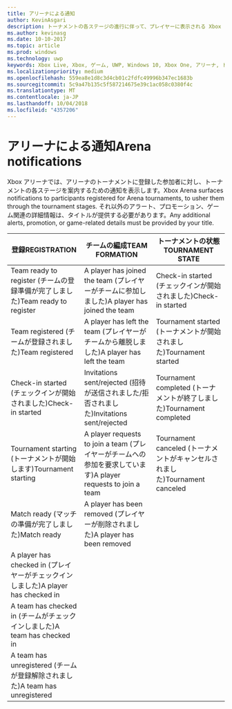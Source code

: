 ```yaml
---
title: アリーナによる通知
author: KevinAsgari
description: トーナメントの各ステージの進行に伴って、プレイヤーに表示される Xbox アリーナの通知について説明します。
ms.author: kevinasg
ms.date: 10-10-2017
ms.topic: article
ms.prod: windows
ms.technology: uwp
keywords: Xbox Live, Xbox, ゲーム, UWP, Windows 10, Xbox One, アリーナ, トーナメント, UX
ms.localizationpriority: medium
ms.openlocfilehash: 559ea8e1d8c3d4cb01c2fdfc49996b347ec1683b
ms.sourcegitcommit: 5c9a47b135c5f587214675e39c1ac058c0380f4c
ms.translationtype: MT
ms.contentlocale: ja-JP
ms.lasthandoff: 10/04/2018
ms.locfileid: "4357206"
---
```

# <a name="arena-notifications"></a><span data-ttu-id="cf7ae-104">アリーナによる通知</span><span class="sxs-lookup"><span data-stu-id="cf7ae-104">Arena notifications</span></span>

<span data-ttu-id="cf7ae-105">Xbox アリーナでは、アリーナのトーナメントに登録した参加者に対し、トーナメントの各ステージを案内するための通知を表示します。</span><span class="sxs-lookup"><span data-stu-id="cf7ae-105">Xbox Arena surfaces notifications to participants registered for Arena tournaments, to usher them through the tournament stages.</span></span> <span data-ttu-id="cf7ae-106">それ以外のアラート、プロモーション、ゲーム関連の詳細情報は、タイトルが提供する必要があります。</span><span class="sxs-lookup"><span data-stu-id="cf7ae-106">Any additional alerts, promotion, or game-related details must be provided by your title.</span></span>

<span data-ttu-id="cf7ae-107">登録</span><span class="sxs-lookup"><span data-stu-id="cf7ae-107">REGISTRATION</span></span> | <span data-ttu-id="cf7ae-108">チームの編成</span><span class="sxs-lookup"><span data-stu-id="cf7ae-108">TEAM FORMATION</span></span> | <span data-ttu-id="cf7ae-109">トーナメントの状態</span><span class="sxs-lookup"><span data-stu-id="cf7ae-109">TOURNAMENT STATE</span></span>
--- | --- | ---
<span data-ttu-id="cf7ae-110">Team ready to register (チームの登録準備が完了しました)</span><span class="sxs-lookup"><span data-stu-id="cf7ae-110">Team ready to register</span></span> | <span data-ttu-id="cf7ae-111">A player has joined the team (プレイヤーがチームに参加しました)</span><span class="sxs-lookup"><span data-stu-id="cf7ae-111">A player has joined the team</span></span> | <span data-ttu-id="cf7ae-112">Check-in started (チェックインが開始されました)</span><span class="sxs-lookup"><span data-stu-id="cf7ae-112">Check-in started</span></span>
<span data-ttu-id="cf7ae-113">Team registered (チームが登録されました)</span><span class="sxs-lookup"><span data-stu-id="cf7ae-113">Team registered</span></span> | <span data-ttu-id="cf7ae-114">A player has left the team (プレイヤーがチームから離脱しました)</span><span class="sxs-lookup"><span data-stu-id="cf7ae-114">A player has left the team</span></span> | <span data-ttu-id="cf7ae-115">Tournament started (トーナメントが開始されました)</span><span class="sxs-lookup"><span data-stu-id="cf7ae-115">Tournament started</span></span>
<span data-ttu-id="cf7ae-116">Check-in started (チェックインが開始されました)</span><span class="sxs-lookup"><span data-stu-id="cf7ae-116">Check-in started</span></span> | <span data-ttu-id="cf7ae-117">Invitations sent/rejected (招待が送信されました/拒否されました)</span><span class="sxs-lookup"><span data-stu-id="cf7ae-117">Invitations sent/rejected</span></span> | <span data-ttu-id="cf7ae-118">Tournament completed (トーナメントが終了しました)</span><span class="sxs-lookup"><span data-stu-id="cf7ae-118">Tournament completed</span></span>
<span data-ttu-id="cf7ae-119">Tournament starting (トーナメントが開始します)</span><span class="sxs-lookup"><span data-stu-id="cf7ae-119">Tournament starting</span></span> | <span data-ttu-id="cf7ae-120">A player requests to join a team (プレイヤーがチームへの参加を要求しています)</span><span class="sxs-lookup"><span data-stu-id="cf7ae-120">A player requests to join a team</span></span> | <span data-ttu-id="cf7ae-121">Tournament canceled (トーナメントがキャンセルされました)</span><span class="sxs-lookup"><span data-stu-id="cf7ae-121">Tournament canceled</span></span>
<span data-ttu-id="cf7ae-122">Match ready (マッチの準備が完了しました)</span><span class="sxs-lookup"><span data-stu-id="cf7ae-122">Match ready</span></span> | <span data-ttu-id="cf7ae-123">A player has been removed (プレイヤーが削除されました)</span><span class="sxs-lookup"><span data-stu-id="cf7ae-123">A player has been removed</span></span> |
<span data-ttu-id="cf7ae-124">A player has checked in (プレイヤーがチェックインしました)</span><span class="sxs-lookup"><span data-stu-id="cf7ae-124">A player has checked in</span></span> | |
<span data-ttu-id="cf7ae-125">A team has checked in (チームがチェックインしました)</span><span class="sxs-lookup"><span data-stu-id="cf7ae-125">A team has checked in</span></span> | |
<span data-ttu-id="cf7ae-126">A team has unregistered (チームが登録解除されました)</span><span class="sxs-lookup"><span data-stu-id="cf7ae-126">A team has unregistered</span></span> | |
